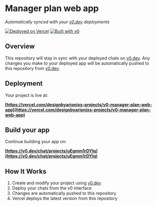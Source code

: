 # Manager plan web app

*Automatically synced with your [v0.dev](https://v0.dev) deployments*

[![Deployed on Vercel](https://img.shields.io/badge/Deployed%20on-Vercel-black?style=for-the-badge&logo=vercel)](https://vercel.com/designbyarionixs-projects/v0-manager-plan-web-app)
[![Built with v0](https://img.shields.io/badge/Built%20with-v0.dev-black?style=for-the-badge)](https://v0.dev/chat/projects/uEgmm1rDYlq)

## Overview

This repository will stay in sync with your deployed chats on [v0.dev](https://v0.dev).
Any changes you make to your deployed app will be automatically pushed to this repository from [v0.dev](https://v0.dev).

## Deployment

Your project is live at:

**[https://vercel.com/designbyarionixs-projects/v0-manager-plan-web-app](https://vercel.com/designbyarionixs-projects/v0-manager-plan-web-app)**

## Build your app

Continue building your app on:

**[https://v0.dev/chat/projects/uEgmm1rDYlq](https://v0.dev/chat/projects/uEgmm1rDYlq)**

## How It Works

1. Create and modify your project using [v0.dev](https://v0.dev)
2. Deploy your chats from the v0 interface
3. Changes are automatically pushed to this repository
4. Vercel deploys the latest version from this repository